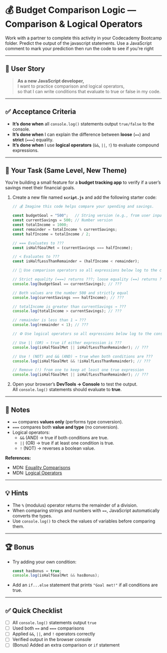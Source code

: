 # 💰 Budget Comparison Logic — Comparison & Logical Operators

Work with a partner to complete this activity in your Codecademy Bootcamp folder.
Predict the output of the javascript statements.
Use a JavaScript comment to mark your prediction then run the code to see if you're right

---

## 👤 User Story

> **As a new JavaScript developer,**  
> I want to practice comparison and logical operators,  
> so that I can write conditions that evaluate to true or false in my code.

---

## ✅ Acceptance Criteria

- **It’s done when** all `console.log()` statements output `true/false` to the console.  
- **It’s done when** I can explain the difference between **loose** (`==`) and **strict** (`===`) equality.  
- **It’s done when** I use **logical operators** (`&&`, `||`, `!`) to evaluate compound expressions.  

---

## 🧱 Your Task (Same Level, New Theme)

You’re building a small feature for a **budget tracking app** to verify if a user’s savings meet their financial goals.

1. Create a new file named **`script.js`** and add the following starter code:

   ```js
   // 💰 Imagine this code helps compare your spending and savings.

   const budgetGoal = "500";   // String version (e.g., from user input)
   const currentSavings = 500; // Number version
   const totalIncome = 1000;
   const remainder = totalIncome % currentSavings;
   const halfIncome = totalIncome / 2;

   // === Evaluates to ???
   const isHalfGoalMet = (currentSavings === halfIncome);

   // < Evaluates to ???
   const isHalfLessThanRemainder = (halfIncome < remainder);

   // 🧮 Use comparison operators so all expressions below log to the console as true

   // Strict equality (===) returns ???; loose equality (==) returns ???
   console.log(budgetGoal == currentSavings); // ???

   // Both values are the number 500 and strictly equal
   console.log(currentSavings === halfIncome); // ???

   // totalIncome is greater than currentSavings → ???
   console.log(totalIncome > currentSavings); // ???

   // remainder is less than 1 → ???
   console.log(remainder < 1); // ???

   // ⚙️ Use logical operators so all expressions below log to the console as true

   // Use || (OR) → true if either expression is ???
   console.log(isHalfGoalMet || isHalfLessThanRemainder); // ???

   // Use ! (NOT) and && (AND) → true when both conditions are ???
   console.log(isHalfGoalMet && !isHalfLessThanRemainder); // ???

   // Remove (!) from one to keep at least one true expression
   console.log(isHalfGoalMet || isHalfLessThanRemainder); // ???
   ```

2. Open your browser’s **DevTools → Console** to test the output.  
   All `console.log()` statements should evaluate to **true**.

---

## 📝 Notes

- `==` compares **values only** (performs type conversion).  
- `===` compares both **value and type** (no conversion).  
- Logical operators:  
  - `&&` (AND) → true if both conditions are true.  
  - `||` (OR) → true if at least one condition is true.  
  - `!` (NOT) → reverses a boolean value.  

**References:**  
- MDN: [Equality Comparisons](https://developer.mozilla.org/en-US/docs/Web/JavaScript/Equality_comparisons_and_sameness)  
- MDN: [Logical Operators](https://developer.mozilla.org/en-US/docs/Web/JavaScript/Reference/Operators/Logical_Operators)

---

## 💡 Hints

- The `%` (modulus) operator returns the remainder of a division.  
- When comparing strings and numbers with `==`, JavaScript automatically converts the types.  
- Use `console.log()` to check the values of variables before comparing them.

---

## 🏆 Bonus

- Try adding your own condition:  
  ```js
  const hasBonus = true;
  console.log(isHalfGoalMet && hasBonus);
  ```
- Add an `if...else` statement that prints `"Goal met!"` if all conditions are true.

---

## ✅ Quick Checklist

- [ ] All `console.log()` statements output `true`  
- [ ] Used both `==` and `===` comparisons  
- [ ] Applied `&&`, `||`, and `!` operators correctly  
- [ ] Verified output in the browser console  
- [ ] (Bonus) Added an extra comparison or `if` statement  
